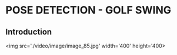 # POSE DETECTION - GOLF SWING

## Introduction
<img src='./video/image/image_85.jpg' width='400' height='400>
